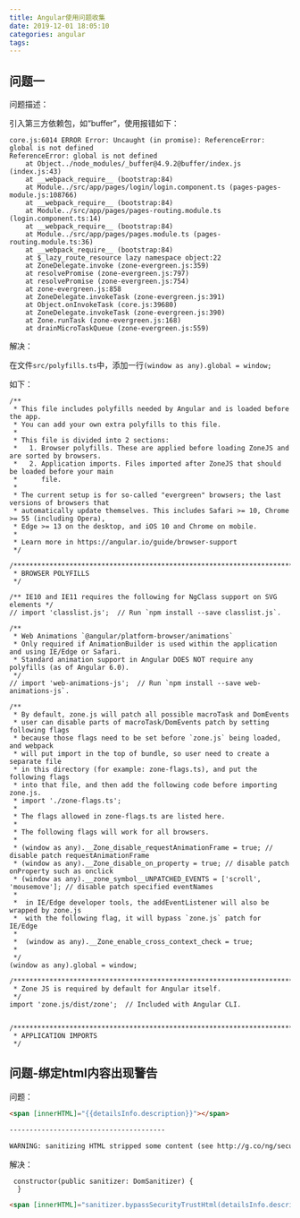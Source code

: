 ```yaml
---
title: Angular使用问题收集
date: 2019-12-01 18:05:10
categories: angular
tags:
---
```


## 问题一

问题描述：

引入第三方依赖包，如“buffer”，使用报错如下：

    core.js:6014 ERROR Error: Uncaught (in promise): ReferenceError: global is not defined
    ReferenceError: global is not defined
        at Object../node_modules/_buffer@4.9.2@buffer/index.js (index.js:43)
        at __webpack_require__ (bootstrap:84)
        at Module../src/app/pages/login/login.component.ts (pages-pages-module.js:108766)
        at __webpack_require__ (bootstrap:84)
        at Module../src/app/pages/pages-routing.module.ts (login.component.ts:14)
        at __webpack_require__ (bootstrap:84)
        at Module../src/app/pages/pages.module.ts (pages-routing.module.ts:36)
        at __webpack_require__ (bootstrap:84)
        at $_lazy_route_resource lazy namespace object:22
        at ZoneDelegate.invoke (zone-evergreen.js:359)
        at resolvePromise (zone-evergreen.js:797)
        at resolvePromise (zone-evergreen.js:754)
        at zone-evergreen.js:858
        at ZoneDelegate.invokeTask (zone-evergreen.js:391)
        at Object.onInvokeTask (core.js:39680)
        at ZoneDelegate.invokeTask (zone-evergreen.js:390)
        at Zone.runTask (zone-evergreen.js:168)
        at drainMicroTaskQueue (zone-evergreen.js:559)


解决：

在文件`src/polyfills.ts`中，添加一行`(window as any).global = window;`

如下：

    /**
     * This file includes polyfills needed by Angular and is loaded before the app.
     * You can add your own extra polyfills to this file.
     *
     * This file is divided into 2 sections:
     *   1. Browser polyfills. These are applied before loading ZoneJS and are sorted by browsers.
     *   2. Application imports. Files imported after ZoneJS that should be loaded before your main
     *      file.
     *
     * The current setup is for so-called "evergreen" browsers; the last versions of browsers that
     * automatically update themselves. This includes Safari >= 10, Chrome >= 55 (including Opera),
     * Edge >= 13 on the desktop, and iOS 10 and Chrome on mobile.
     *
     * Learn more in https://angular.io/guide/browser-support
     */
    
    /***************************************************************************************************
     * BROWSER POLYFILLS
     */
    
    /** IE10 and IE11 requires the following for NgClass support on SVG elements */
    // import 'classlist.js';  // Run `npm install --save classlist.js`.
    
    /**
     * Web Animations `@angular/platform-browser/animations`
     * Only required if AnimationBuilder is used within the application and using IE/Edge or Safari.
     * Standard animation support in Angular DOES NOT require any polyfills (as of Angular 6.0).
     */
    // import 'web-animations-js';  // Run `npm install --save web-animations-js`.
    
    /**
     * By default, zone.js will patch all possible macroTask and DomEvents
     * user can disable parts of macroTask/DomEvents patch by setting following flags
     * because those flags need to be set before `zone.js` being loaded, and webpack
     * will put import in the top of bundle, so user need to create a separate file
     * in this directory (for example: zone-flags.ts), and put the following flags
     * into that file, and then add the following code before importing zone.js.
     * import './zone-flags.ts';
     *
     * The flags allowed in zone-flags.ts are listed here.
     *
     * The following flags will work for all browsers.
     *
     * (window as any).__Zone_disable_requestAnimationFrame = true; // disable patch requestAnimationFrame
     * (window as any).__Zone_disable_on_property = true; // disable patch onProperty such as onclick
     * (window as any).__zone_symbol__UNPATCHED_EVENTS = ['scroll', 'mousemove']; // disable patch specified eventNames
     *
     *  in IE/Edge developer tools, the addEventListener will also be wrapped by zone.js
     *  with the following flag, it will bypass `zone.js` patch for IE/Edge
     *
     *  (window as any).__Zone_enable_cross_context_check = true;
     *
     */
    (window as any).global = window;
    
    /***************************************************************************************************
     * Zone JS is required by default for Angular itself.
     */
    import 'zone.js/dist/zone';  // Included with Angular CLI.
    
    
    /***************************************************************************************************
     * APPLICATION IMPORTS
     */

## 问题-绑定html内容出现警告

问题：

```html
<span [innerHTML]="{{detailsInfo.description}}"></span>

---------------------------------------

WARNING: sanitizing HTML stripped some content (see http://g.co/ng/security#xss).
```

解决：

```text
 constructor(public sanitizer: DomSanitizer) {
  }
```
```html
<span [innerHTML]="sanitizer.bypassSecurityTrustHtml(detailsInfo.description)"></span>
```


